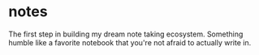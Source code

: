 # notes
The first step in building my dream note taking ecosystem. Something humble like a favorite notebook that you're not afraid to actually write in.

